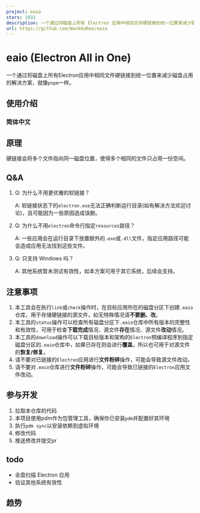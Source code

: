 ```yaml
---
project: eaio
stars: 1031
description: 一个通过将磁盘上所有 Electron 应用中相同文件硬链接到统一位置来减少磁盘占用的解决方案，就像 pnpm 一样。
url: https://github.com/WankkoRee/eaio
---
```


eaio (Electron All in One)
==========================

一个通过将磁盘上所有Electron应用中相同文件硬链接到统一位置来减少磁盘占用的解决方案，就像`pnpm`一样。

使用介绍
----

### 简体中文

原理
--

硬链接会将多个文件指向同一磁盘位置，使得多个相同的文件只占用一份空间。

Q&A
---

1.  Q: 为什么不用更优雅的软链接？
    
    A: 软链接状态下的`electron.exe`无法正确判断运行目录(如有解决方法欢迎讨论)，且可能因为一些原因造成误删。
    
2.  Q: 为什么不用`electron`命令行指定`resources`路径？
    
    A: 一些应用会在运行目录下放置额外的`.exe`或`.dll`文件，指定应用路径可能会造成应用无法找到这些文件。
    
3.  Q: 只支持 Windows 吗？
    
    A: 其他系统暂未测试有效性，如本方案可用于其它系统，后续会支持。
    

注意事项
----

1.  本工具会在执行`link`或`check`操作时，在目标应用所在的磁盘分区下创建`.eaio`仓库，用于存储硬链接的源文件，如无特殊情况请**不要删、改**。
2.  本工具的`status`操作可以检查所有磁盘分区下`.eaio`仓库中所有版本的完整性和有效性，可用于检查**下载完成**情况、源文件**存在**情况、源文件**改动**情况。
3.  本工具的`download`操作可以下载目标版本和架构的`Electron`预编译程序到指定磁盘分区的`.eaio`仓库中，如果已存在则会进行**覆盖**，所以也可用于对源文件的**恢复/修复**。
4.  请不要对已链接的`Electron`应用进行**文件粉碎**操作，可能会导致源文件改动。
5.  请不要对`.eaio`仓库进行**文件粉碎**操作，可能会导致已链接的`Electron`应用文件改动。

参与开发
----

1.  拉取本仓库的代码
2.  本项目使用pdm作为包管理工具，确保你已安装`pdm`并配置好其环境
3.  执行`pdm sync`以安装依赖到虚拟环境
4.  修改代码
5.  推送修改并提交pr

todo
----

-   全盘扫描 Electron 应用
-   验证其他系统有效性

趋势
--
